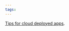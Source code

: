 ```yaml
---
tags: 
---
```


[Tips for cloud deployed apps](http://gojko.net/2010/01/25/designing-applications-for-cloud-deployment/).
